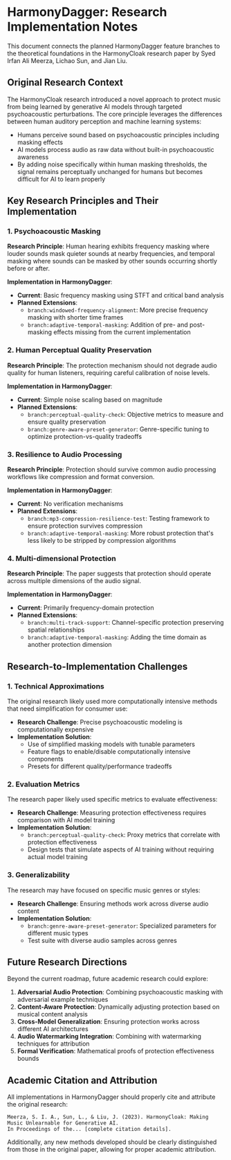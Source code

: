 # HarmonyDagger: Research Implementation Notes

This document connects the planned HarmonyDagger feature branches to the theoretical foundations in the HarmonyCloak research paper by Syed Irfan Ali Meerza, Lichao Sun, and Jian Liu.

## Original Research Context

The HarmonyCloak research introduced a novel approach to protect music from being learned by generative AI models through targeted psychoacoustic perturbations. The core principle leverages the differences between human auditory perception and machine learning systems:

- Humans perceive sound based on psychoacoustic principles including masking effects
- AI models process audio as raw data without built-in psychoacoustic awareness
- By adding noise specifically within human masking thresholds, the signal remains perceptually unchanged for humans but becomes difficult for AI to learn properly

## Key Research Principles and Their Implementation

### 1. Psychoacoustic Masking

**Research Principle**: Human hearing exhibits frequency masking where louder sounds mask quieter sounds at nearby frequencies, and temporal masking where sounds can be masked by other sounds occurring shortly before or after.

**Implementation in HarmonyDagger**:
- **Current**: Basic frequency masking using STFT and critical band analysis
- **Planned Extensions**:
  - `branch:windowed-frequency-alignment`: More precise frequency masking with shorter time frames
  - `branch:adaptive-temporal-masking`: Addition of pre- and post-masking effects missing from the current implementation

### 2. Human Perceptual Quality Preservation

**Research Principle**: The protection mechanism should not degrade audio quality for human listeners, requiring careful calibration of noise levels.

**Implementation in HarmonyDagger**:
- **Current**: Simple noise scaling based on magnitude
- **Planned Extensions**:
  - `branch:perceptual-quality-check`: Objective metrics to measure and ensure quality preservation
  - `branch:genre-aware-preset-generator`: Genre-specific tuning to optimize protection-vs-quality tradeoffs

### 3. Resilience to Audio Processing

**Research Principle**: Protection should survive common audio processing workflows like compression and format conversion.

**Implementation in HarmonyDagger**:
- **Current**: No verification mechanisms
- **Planned Extensions**:
  - `branch:mp3-compression-resilience-test`: Testing framework to ensure protection survives compression
  - `branch:adaptive-temporal-masking`: More robust protection that's less likely to be stripped by compression algorithms

### 4. Multi-dimensional Protection

**Research Principle**: The paper suggests that protection should operate across multiple dimensions of the audio signal.

**Implementation in HarmonyDagger**:
- **Current**: Primarily frequency-domain protection
- **Planned Extensions**:
  - `branch:multi-track-support`: Channel-specific protection preserving spatial relationships
  - `branch:adaptive-temporal-masking`: Adding the time domain as another protection dimension

## Research-to-Implementation Challenges

### 1. Technical Approximations

The original research likely used more computationally intensive methods that need simplification for consumer use:

- **Research Challenge**: Precise psychoacoustic modeling is computationally expensive
- **Implementation Solution**: 
  - Use of simplified masking models with tunable parameters
  - Feature flags to enable/disable computationally intensive components
  - Presets for different quality/performance tradeoffs

### 2. Evaluation Metrics

The research paper likely used specific metrics to evaluate effectiveness:

- **Research Challenge**: Measuring protection effectiveness requires comparison with AI model training
- **Implementation Solution**:
  - `branch:perceptual-quality-check`: Proxy metrics that correlate with protection effectiveness
  - Design tests that simulate aspects of AI training without requiring actual model training

### 3. Generalizability

The research may have focused on specific music genres or styles:

- **Research Challenge**: Ensuring methods work across diverse audio content
- **Implementation Solution**:
  - `branch:genre-aware-preset-generator`: Specialized parameters for different music types
  - Test suite with diverse audio samples across genres

## Future Research Directions

Beyond the current roadmap, future academic research could explore:

1. **Adversarial Audio Protection**: Combining psychoacoustic masking with adversarial example techniques
2. **Content-Aware Protection**: Dynamically adjusting protection based on musical content analysis
3. **Cross-Model Generalization**: Ensuring protection works across different AI architectures
4. **Audio Watermarking Integration**: Combining with watermarking techniques for attribution
5. **Formal Verification**: Mathematical proofs of protection effectiveness bounds

## Academic Citation and Attribution

All implementations in HarmonyDagger should properly cite and attribute the original research:

```
Meerza, S. I. A., Sun, L., & Liu, J. (2023). HarmonyCloak: Making Music Unlearnable for Generative AI. 
In Proceedings of the... [complete citation details].
```

Additionally, any new methods developed should be clearly distinguished from those in the original paper, allowing for proper academic attribution.
